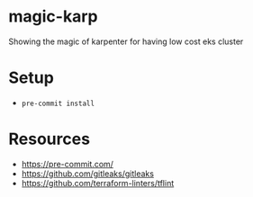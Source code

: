 # magic-karp
Showing the magic of karpenter for having low cost eks cluster

# Setup

-  `pre-commit install`


# Resources

- https://pre-commit.com/
- https://github.com/gitleaks/gitleaks
- https://github.com/terraform-linters/tflint
